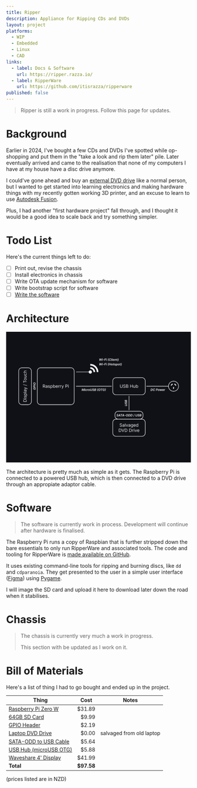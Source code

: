 ```yaml
---
title: Ripper
description: Appliance for Ripping CDs and DVDs
layout: project
platforms:
  - WIP
  - Embedded
  - Linux
  - CAD
links:
  - label: Docs & Software
    url: https://ripper.razza.io/
  - label: RipperWare
    url: https://github.com/itisrazza/ripperware
published: false
---
```


> Ripper is still a work in progress. Follow this page for updates.

# Background

Earlier in 2024, I've bought a few CDs and DVDs I've spotted while op-shopping and put them in the "take a look and rip them later" pile. Later eventually arrived and came to the realisation that none of my computers I have at my house have a disc drive anymore.

I could've gone ahead and buy an [external DVD drive](https://www.pbtech.co.nz/category/components/optical-drives/external-cd-dvd-drives) like a normal person, but I wanted to get started into learning electronics and making hardware things with my recently gotten working 3D printer, and an excuse to learn to use [Autodesk Fusion](https://www.autodesk.com/products/fusion-360/personal).

Plus, I had another "first hardware project" fall through, and I thought it would be a good idea to scale back and try something simpler.

# Todo List

Here's the current things left to do:

- [ ] Print out, revise the chassis
- [ ] Install electronics in chassis
- [ ] Write OTA update mechanism for software
- [ ] Write bootstrap script for software
- [ ] [Write the software](https://github.com/itisrazza/ripperware?tab=readme-ov-file#wishlist)

# Architecture

![](/assets/images/ripper/block-diagram.svg)

The architecture is pretty much as simple as it gets. The Raspberry Pi is connected to a powered USB hub, which is then connected to a DVD drive through an appropiate adaptor cable.

# Software

> The software is currently work in process. Development will continue after hardware is finalised.

The Raspberry Pi runs a copy of Raspbian that is further stripped down the bare essentials to only run RipperWare and associated tools. The code and tooling for RipperWare is [made available on GitHub](https://github.com/itisrazza/ripperware).

It uses existing command-line tools for ripping and burning discs, like `dd` and `cdparanoia`. They get presented to the user in a simple user interface ([Figma](https://www.figma.com/file/rQMEi3B5xcG4fZtYeFRtGd/CD-Ripper?type=design&node-id=3%3A605&mode=design&t=RB5gA1mGlGouYIkc-1)) using [Pygame](https://www.pygame.org).

I will image the SD card and upload it here to download later down the road when it stabilises.

# Chassis

> The chassis is currently very much a work in progress.
>
> This section with be updated as I work on it.

# Bill of Materials

Here's a list of thing I had to go bought and ended up in the project.

| Thing                                                                                                                 | Cost                            | Notes                    |
| --------------------------------------------------------------------------------------------------------------------- | ------------------------------- | ------------------------ |
| [Raspberry Pi Zero W](https://www.pbtech.co.nz/product/SEVRBP0412/Raspberry-Pi-Zero-W-1GHz-BCM2835-Single-Core-CPU-5) | <span class="num">$31.89</span> |                          |
| [64GB SD Card](https://www.pbtech.co.nz/product/MEMSAM11023/Samsung-EVO-PLUS-64GB-Micro-SD-with-Adapter---up-t)       | <span class="num">$9.99</span>  |                          |
| [GPIO Header](https://www.aliexpress.com/item/1005001470059567.html)                                                  | <span class="num">$2.19</span>  |                          |
| [Laptop DVD Drive](https://www.lg.com/us/burners-drives/lg-gub0n-ultra-slim-internal-dvd-drive)                       | <span class="num">$0.00</span>  | salvaged from old laptop |
| [SATA-ODD to USB Cable](https://www.aliexpress.com/item/1005006416083859.html)                                        | <span class="num">$5.64</span>  |                          |
| [USB Hub (microUSB OTG)](https://www.aliexpress.com/item/32880457922.html)                                            | <span class="num">$5.88</span>  |                          |
| [Waveshare 4' Display](https://www.waveshare.com/4inch-rpi-lcd-a.htm)                                                 | <span class="num">$41.99</span> |                          |
| **Total**                                                                                                             | <b class="num">$97.58</b>       |                          |

(prices listed are in NZD)

<style>
.num {
  display: block;
  text-align: right;
}
</style>
